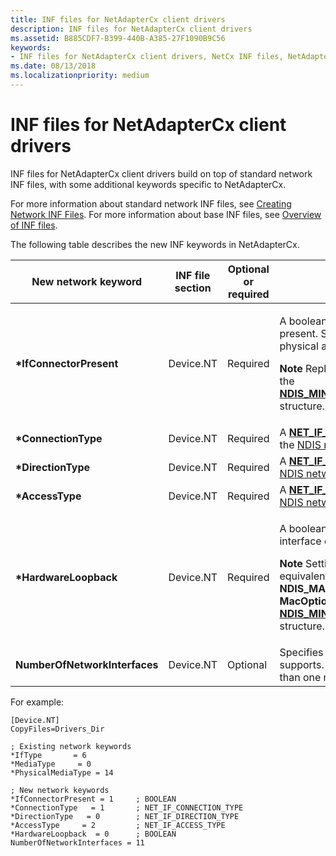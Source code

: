 ```yaml
---
title: INF files for NetAdapterCx client drivers
description: INF files for NetAdapterCx client drivers
ms.assetid: B885CDF7-B399-440B-A385-27F1090B9C56
keywords:
- INF files for NetAdapterCx client drivers, NetCx INF files, NetAdapterCx INF
ms.date: 08/13/2018
ms.localizationpriority: medium
---
```


# INF files for NetAdapterCx client drivers

INF files for NetAdapterCx client drivers build on top of standard network INF files, with some additional keywords specific to NetAdapterCx. 

For more information about standard network INF files, see [Creating Network INF Files](../network/creating-network-inf-files.md). For more information about base INF files, see [Overview of INF files](../install/overview-of-inf-files.md).

The following table describes the new INF keywords in NetAdapterCx.

| New network keyword | INF file section | Optional or required | Description |
| --- | --- | --- | --- |
| **\*IfConnectorPresent** | Device.NT | Required | <p>A boolean value that indicates if a connector is present. Set this keyword to **1**, or **TRUE**, if there is a physical adapter.</p> <p>**Note** Replaces the **IfConnectorPresent** field from the [**NDIS_MINIPORT_ADAPTER_GENERAL_ATTRIBUTES**](/windows-hardware/drivers/ddi/ndis/ns-ndis-_ndis_miniport_adapter_general_attributes) structure.</p> |
| **\*ConnectionType** | Device.NT | Required | A [**NET_IF_CONNECTION_TYPE**](/windows/win32/api/ifdef/ne-ifdef-net_if_connection_type) value that specifies the [NDIS network interface](../network/ndis-network-interfaces2.md) connection type. |
| **\*DirectionType** | Device.NT | Required | A [**NET_IF_DIRECTION_TYPE**](/windows/win32/api/ifdef/ne-ifdef-net_if_direction_type) value that specifies the [NDIS network interface](../network/ndis-network-interfaces2.md) direction type. |
| **\*AccessType** | Device.NT | Required | A [**NET_IF_ACCESS_TYPE**](/windows/win32/api/ifdef/ne-ifdef-net_if_access_type) value that specifies the [NDIS network interface](../network/ndis-network-interfaces2.md) access type. |
| **\*HardwareLoopback** | Device.NT | Required | <p>A boolean value that indicates if the network interface card (NIC) has hardware loopback support.</p> <p>**Note** Setting this keyword to **1**, or **TRUE**, is the equivalent of **not** setting the **NDIS_MAC_OPTION_NO_LOOPBACK** flag in the **MacOptions** field of the [**NDIS_MINIPORT_ADAPTER_GENERAL_ATTRIBUTES**](/windows-hardware/drivers/ddi/ndis/ns-ndis-_ndis_miniport_adapter_general_attributes) structure.</p> |
| **NumberOfNetworkInterfaces** | Device.NT | Optional | Specifies how many network interfaces the NIC supports. Required only if the NIC supports more than one network interface per device. |

For example:

```INF
[Device.NT]
CopyFiles=Drivers_Dir

; Existing network keywords
*IfType       = 6
*MediaType     = 0
*PhysicalMediaType = 14

; New network keywords
*IfConnectorPresent = 1     ; BOOLEAN
*ConnectionType   = 1       ; NET_IF_CONNECTION_TYPE
*DirectionType   = 0        ; NET_IF_DIRECTION_TYPE
*AccessType     = 2         ; NET_IF_ACCESS_TYPE
*HardwareLoopback  = 0      ; BOOLEAN
NumberOfNetworkInterfaces = 11
```